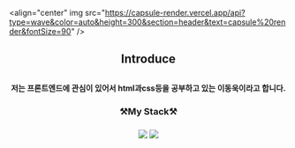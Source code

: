 <align="center" img src="https://capsule-render.vercel.app/api?type=wave&color=auto&height=300&section=header&text=capsule%20render&fontSize=90" />
<h2 align="center">Introduce<h2>
<h4 align="center">저는 프론트엔드에 관심이 있어서 html과css등을 공부하고 있는 이동욱이라고 합니다.</h4>
  
<h3 align="center">⚒️My Stack⚒️<h3>
<p align="center">
<img src="https://img.shields.io/badge/HTML-302683?style=for-the-badge&logo=h-HTML5&logoColor=white">
<img src="https://img.shields.io/badge/CSS-1572B6?style=for-the-badge&logo=CSS3&logoColor=white">
</p>
